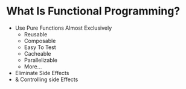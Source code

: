 # What Is Functional Programming?

- Use Pure Functions Almost Exclusively
  - Reusable
  - Composable
  - Easy To Test
  - Cacheable
  - Parallelizable
  - More...
- Eliminate Side Effects
- & Controlling side Effects
